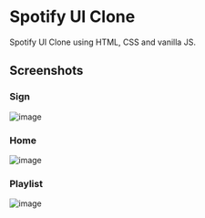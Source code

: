 # Spotify UI Clone

Spotify UI Clone using HTML, CSS and vanilla JS.

## Screenshots

### Sign 
![image](https://user-images.githubusercontent.com/55371951/116169969-3fe63700-a6dc-11eb-8ed4-fcf561dcfed8.png)

### Home 
![image](https://user-images.githubusercontent.com/55371951/116169998-4bd1f900-a6dc-11eb-8b21-eeac92ee209e.png)

### Playlist
![image](https://user-images.githubusercontent.com/55371951/116170027-58565180-a6dc-11eb-8c1a-31dae521a153.png)
